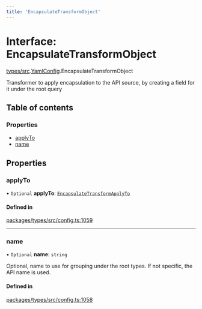 ```yaml
---
title: 'EncapsulateTransformObject'
---
```


# Interface: EncapsulateTransformObject

[types/src](../modules/types_src).[YamlConfig](../modules/types_src.YamlConfig).EncapsulateTransformObject

Transformer to apply encapsulation to the API source, by creating a field for it under the root query

## Table of contents

### Properties

- [applyTo](types_src.YamlConfig.EncapsulateTransformObject#applyto)
- [name](types_src.YamlConfig.EncapsulateTransformObject#name)

## Properties

### applyTo

• `Optional` **applyTo**: [`EncapsulateTransformApplyTo`](types_src.YamlConfig.EncapsulateTransformApplyTo)

#### Defined in

[packages/types/src/config.ts:1059](https://github.com/Urigo/graphql-mesh/blob/master/packages/types/src/config.ts#L1059)

___

### name

• `Optional` **name**: `string`

Optional, name to use for grouping under the root types. If not specific, the API name is used.

#### Defined in

[packages/types/src/config.ts:1058](https://github.com/Urigo/graphql-mesh/blob/master/packages/types/src/config.ts#L1058)
